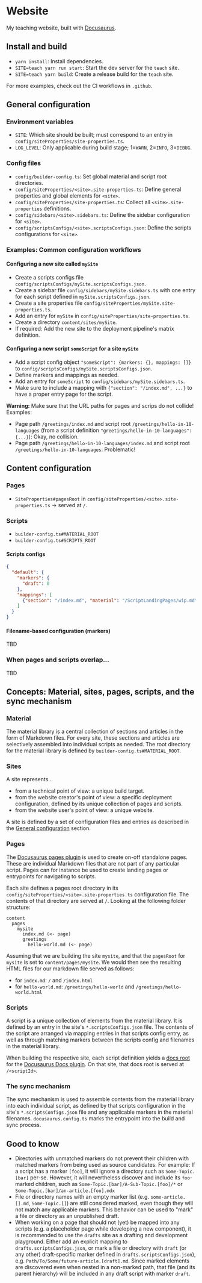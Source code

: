 # Website
My teaching website, built with [Docusaurus](https://docusaurus.io/).

## Install and build
- `yarn install`: Install dependencies.
- `SITE=teach yarn run start`: Start the dev server for the `teach` site.
- `SITE=teach yarn build`: Create a release build for the `teach` site.

For more examples, check out the CI workflows in `.github`.

## General configuration
### Environment variables
- `SITE`: Which site should be built; must correspond to an entry in `config/siteProperties/site-properties.ts`.
- `LOG_LEVEL`: Only applicable during build stage; 1=`WARN`, 2=`INFO`, 3=`DEBUG`.

### Config files
- `config/builder-config.ts`: Set global material and script root directories.
- `config/siteProperties/<site>.site-properties.ts`: Define general properties and global elements for `<site>`.
- `config/siteProperties/site-properties.ts`: Collect all `<site>.site-properties` definitions.
- `config/sidebars/<site>.sidebars.ts`: Define the sidebar configuration for `<site>`.
- `config/scriptsConfigs/<site>.scriptsConfigs.json`: Define the scripts configurations for `<site>`.

### Examples: Common configuration workflows
#### Configuring a new site called `mySite`
- Create a scripts configs file `config/scriptsConfigs/mySite.scriptsConfigs.json`.
- Create a sidebar file `config/sidebars/mySite.sidebars.ts` with one entry for each script defined in `mySite.scriptsConfigs.json`.
- Create a site properties file `config/siteProperties/mySite.site-properties.ts`.
- Add an entry for `mySite` in `config/siteProperties/site-properties.ts`.
- Create a directory `content/sites/mySite`.
- If required: Add the new site to the deployment pipeline's matrix definition.

#### Configuring a new script `someScript` for a site `mySite`
- Add a script config object `"someScript": {markers: {}, mappings: []}` to `config/scriptsConfigs/mySite.scriptsConfigs.json`.
- Define markers and mappings as needed.
- Add an entry for `someScript` to `config/sidebars/mySite.sidebars.ts`.
- Make sure to include a mapping with `{"section": "/index.md", ...}` to have a proper entry page for the script.

**Warning:** Make sure that the URL paths for pages and scrips do not collide! Examples:
- Page path `/greetings/index.md` and script root `/greetings/hello-in-10-languages` (from a script definition
  `"greetings/hello-in-10-languages": {...}`): Okay, no collision.
- Page path `/greetings/hello-in-10-languages/index.md` and script root `/greetings/hello-in-10-languages`: Problematic!

## Content configuration
### Pages
- `SiteProperties#pagesRoot` in `config/siteProperties/<site>.site-properties.ts` -> served at `/`.

### Scripts
- `builder-config.ts#MATERIAL_ROOT`
- `builder-config.ts#SCRIPTS_ROOT`

#### Scripts configs
```json
{
  "default": {
    "markers": {
      "draft": 0
    },
    "mappings": [
      {"section": "/index.md", "material": "/ScriptLandingPages/wip.md"}
    ]
  }
}
```

#### Filename-based configuration (markers)
TBD

### When pages and scripts overlap...
TBD

## Concepts: Material, sites, pages, scripts, and the sync mechanism
### Material
The material library is a central collection of sections and articles in the form of Markdown files. For every site,
these sections and articles are selectively assembled into individual scripts as needed. The root directory for the
material library is defined by `builder-config.ts#MATERIAL_ROOT`.

### Sites
A site represents...
- from a technical point of view: a unique build target.
- from the website creator's point of view: a specific deployment configuration, defined by its unique collection of
  pages and scripts.
- from the website user's point of view: a unique website.

A site is defined by a set of configuration files and entries as described in the [General configuration](#general-configuration)
section.

### Pages
The [Docusaurus pages plugin](https://docusaurus.io/docs/creating-pages) is used to create on-off standalone pages.
These are individual Markdown files that are not part of any particular script. Pages can for instance be used to create
landing pages or entrypoints for navigating to scripts.

Each site defines a pages root directory in its `config/siteProperties/<site>.site-properties.ts` configuration file.
The contents of that directory are served at `/`. Looking at the following folder structure:

```
content
  pages
    mysite
      index.md (<- page)
      greetings
        hello-world.md (<- page)
```

Assuming that we are building the site `mysite`, and that the `pagesRoot` for `mysite` is set to `content/pages/mysite`.
We would then see the resulting HTML files for our markdown file served as follows:
- for `index.md`: `/` and `/index.html`
- for `hello-world.md`: `/greetings/hello-world` and `/greetings/hello-world.html`

### Scripts
A script is a unique collection of elements from the material library. It is defined by an entry in the site's
`*.scriptsConfigs.json` file. The contents of the script are arranged via mapping entries in that scripts config entry,
as well as through matching markers between the scripts config and filenames in the material library.

When building the respective site, each script definition yields a [docs root](https://docusaurus.io/docs/advanced/routing)
for the [Docusaurus Docs plugin](https://docusaurus.io/docs/docs-introduction). On that site, that docs root is served
at `/<scriptId>`.

### The sync mechanism
The sync mechanism is used to assemble contents from the material library into each individual script, as defined by 
that scripts configuration in the site's `*.scriptsConfigs.json` file and any applicable markers in the material
filenames. `docusaurus.config.ts` marks the entrypoint into the build and sync process.

## Good to know
- Directories with unmatched markers do not prevent their children with matched markers from being used as source
  candidates. For example: If a script has a marker `[foo]`, it will ignore a directory such as `Some-Topic.[bar]`
  per-se. However, it will nevertheless discover and include its `foo`-marked children, such as
  `Some-Topic.[bar]/A-Sub-Topic.[foo]/*` or `Some-Topic.[bar]/an-article.[foo].mdx`
- File or directory names with an empty marker list (e.g. `some-article.[].md`, `Some-Topic.[]`) are still considered
  marked, even though they will not match any applicable markers. This behavior can be used to "mark" a file or
  directory as an unpublished draft.
- When working on a page that should not (yet) be mapped into any scripts (e.g. a placeholder page while developing
  a new component), it is recommended to use the `drafts` site as a drafting and development playground. Either
  add an explicit mapping to `drafts.scriptsConfigs.json`, or mark a file or directory with `draft` (or any other)
  draft-specific marker defined in `drafts.scriptsConfigs.json`), e.g. `Path/To/Some/future-article.[draft].md`. Since
  marked elements are discovered even when nested in a non-marked path, that file (and its parent hierarchy) will
  be included in any draft script with marker `draft`.

